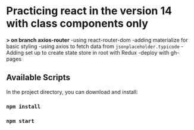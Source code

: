 # Practicing react in the version 14 with class components only 

**> on branch axios-router**
-using react-router-dom
-adding materialize for basic styling 
-using axios to fetch data from `jsonplaceholder.typicode` 
-Adding set up to create state store in root with Redux
-deploy with gh-pages

## Available Scripts

In the project directory, you can download and install:

### `npm install`
### `npm start`

